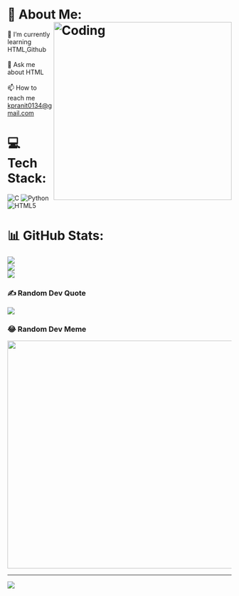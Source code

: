 # 💫 About Me:<img align="right" alt="Coding" width="400" src="https://camo.githubusercontent.com/5ddf73ad3a205111cf8c686f687fc216c2946a75005718c8da5b837ad9de78c9/68747470733a2f2f7468756d62732e6766796361742e636f6d2f4576696c4e657874446576696c666973682d736d616c6c2e676966">
🌱 I’m currently learning HTML,Github<br><br>💬 Ask me about HTML<br><br>📫 How to reach me kpranit0134@gmail.com<br>



# 💻 Tech Stack:
![C](https://img.shields.io/badge/c-%2300599C.svg?style=for-the-badge&logo=c&logoColor=white) ![Python](https://img.shields.io/badge/python-3670A0?style=for-the-badge&logo=python&logoColor=ffdd54) ![HTML5](https://img.shields.io/badge/html5-%23E34F26.svg?style=for-the-badge&logo=html5&logoColor=white)
# 📊 GitHub Stats:
![](https://github-readme-stats.vercel.app/api?username=Pranit-Kamble&theme=midnight-purple&hide_border=false&include_all_commits=false&count_private=false)<br/>
![](https://github-readme-streak-stats.herokuapp.com/?user=Pranit-Kamble&theme=midnight-purple&hide_border=false)<br/>
![](https://github-readme-stats.vercel.app/api/top-langs/?username=Pranit-Kamble&theme=midnight-purple&hide_border=false&include_all_commits=false&count_private=false&layout=compact)

### ✍️ Random Dev Quote
![](https://quotes-github-readme.vercel.app/api?type=horizontal&theme=radical)

### 😂 Random Dev Meme
<img src="https://random-memer.herokuapp.com/" width="512px"/>

---
[![](https://visitcount.itsvg.in/api?id=Pranit-Kamble&icon=0&color=0)](https://visitcount.itsvg.in)
 
